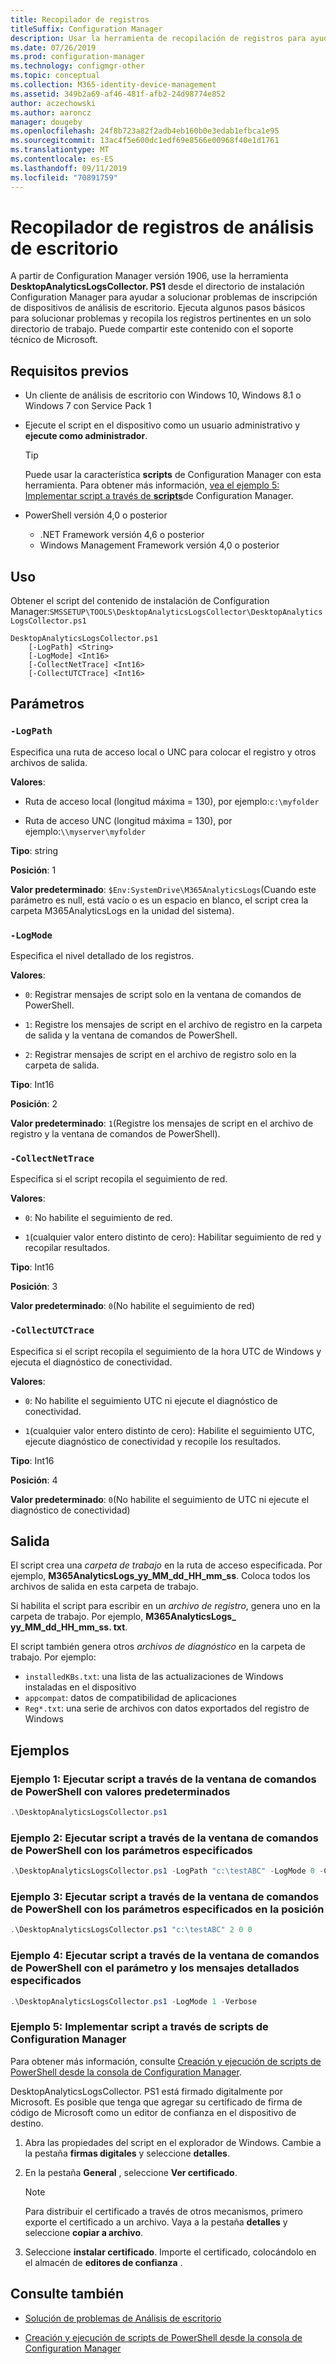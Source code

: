 ```yaml
---
title: Recopilador de registros
titleSuffix: Configuration Manager
description: Usar la herramienta de recopilación de registros para ayudar a solucionar problemas de análisis de escritorio
ms.date: 07/26/2019
ms.prod: configuration-manager
ms.technology: configmgr-other
ms.topic: conceptual
ms.collection: M365-identity-device-management
ms.assetid: 349b2a69-af46-481f-afb2-24d98774e852
author: aczechowski
ms.author: aaroncz
manager: dougeby
ms.openlocfilehash: 24f8b723a82f2adb4eb160b0e3edab1efbca1e95
ms.sourcegitcommit: 13ac4f5e600dc1edf69e8566e00968f40e1d1761
ms.translationtype: MT
ms.contentlocale: es-ES
ms.lasthandoff: 09/11/2019
ms.locfileid: "70891759"
---
```

# <a name="desktop-analytics-log-collector"></a>Recopilador de registros de análisis de escritorio

A partir de Configuration Manager versión 1906, use la herramienta **DesktopAnalyticsLogsCollector. PS1** desde el directorio de instalación Configuration Manager para ayudar a solucionar problemas de inscripción de dispositivos de análisis de escritorio. Ejecuta algunos pasos básicos para solucionar problemas y recopila los registros pertinentes en un solo directorio de trabajo. Puede compartir este contenido con el soporte técnico de Microsoft.


## <a name="prerequisites"></a>Requisitos previos

- Un cliente de análisis de escritorio con Windows 10, Windows 8.1 o Windows 7 con Service Pack 1

- Ejecute el script en el dispositivo como un usuario administrativo y **ejecute como administrador**.

    > [!Tip]
    > Puede usar la característica **scripts** de Configuration Manager con esta herramienta. Para obtener más información, [vea el ejemplo 5: Implementar script a través de **scripts**](#bkmk_ex5)de Configuration Manager.

- PowerShell versión 4,0 o posterior
    - .NET Framework versión 4,6 o posterior
    - Windows Management Framework versión 4,0 o posterior

## <a name="usage"></a>Uso

Obtener el script del contenido de instalación de Configuration Manager:`SMSSETUP\TOOLS\DesktopAnalyticsLogsCollector\DesktopAnalyticsLogsCollector.ps1`

``` Syntax
DesktopAnalyticsLogsCollector.ps1
    [-LogPath] <String>
    [-LogMode] <Int16>
    [-CollectNetTrace] <Int16>
    [-CollectUTCTrace] <Int16>
```

## <a name="parameters"></a>Parámetros

### `-LogPath`

Especifica una ruta de acceso local o UNC para colocar el registro y otros archivos de salida.

**Valores**:

- Ruta de acceso local (longitud máxima = 130), por ejemplo:`c:\myfolder`

- Ruta de acceso UNC (longitud máxima = 130), por ejemplo:`\\myserver\myfolder`

**Tipo**: string

**Posición**: 1

**Valor predeterminado**: `$Env:SystemDrive\M365AnalyticsLogs`(Cuando este parámetro es null, está vacío o es un espacio en blanco, el script crea la carpeta M365AnalyticsLogs en la unidad del sistema).

### `-LogMode`

Especifica el nivel detallado de los registros.

**Valores**:

- `0`: Registrar mensajes de script solo en la ventana de comandos de PowerShell.

- `1`: Registre los mensajes de script en el archivo de registro en la carpeta de salida y la ventana de comandos de PowerShell.

- `2`: Registrar mensajes de script en el archivo de registro solo en la carpeta de salida.

**Tipo**: Int16

**Posición**: 2

**Valor predeterminado**: `1`(Registre los mensajes de script en el archivo de registro y la ventana de comandos de PowerShell).

### `-CollectNetTrace`

Especifica si el script recopila el seguimiento de red.

**Valores**:

- `0`: No habilite el seguimiento de red.

- `1`(cualquier valor entero distinto de cero): Habilitar seguimiento de red y recopilar resultados.

**Tipo**: Int16

**Posición**: 3

**Valor predeterminado**: `0`(No habilite el seguimiento de red)

### `-CollectUTCTrace`

Especifica si el script recopila el seguimiento de la hora UTC de Windows y ejecuta el diagnóstico de conectividad.

**Valores**:

- `0`: No habilite el seguimiento UTC ni ejecute el diagnóstico de conectividad.

- `1`(cualquier valor entero distinto de cero): Habilite el seguimiento UTC, ejecute diagnóstico de conectividad y recopile los resultados.

**Tipo**: Int16

**Posición**: 4

**Valor predeterminado**: `0`(No habilite el seguimiento de UTC ni ejecute el diagnóstico de conectividad)


## <a name="output"></a>Salida

El script crea una *carpeta de trabajo* en la ruta de acceso especificada. Por ejemplo, **M365AnalyticsLogs_yy_MM_dd_HH_mm_ss**. Coloca todos los archivos de salida en esta carpeta de trabajo.

Si habilita el script para escribir en un *archivo de registro*, genera uno en la carpeta de trabajo. Por ejemplo, **M365AnalyticsLogs_ yy_MM_dd_HH_mm_ss. txt**.

El script también genera otros *archivos de diagnóstico* en la carpeta de trabajo. Por ejemplo:

- `installedKBs.txt`: una lista de las actualizaciones de Windows instaladas en el dispositivo
- `appcompat`: datos de compatibilidad de aplicaciones
- `Reg*.txt`: una serie de archivos con datos exportados del registro de Windows


## <a name="examples"></a>Ejemplos

### <a name="bkmk_ex1"></a>Ejemplo 1: Ejecutar script a través de la ventana de comandos de PowerShell con valores predeterminados

```PowerShell
.\DesktopAnalyticsLogsCollector.ps1
```

### <a name="bkmk_ex2"></a>Ejemplo 2: Ejecutar script a través de la ventana de comandos de PowerShell con los parámetros especificados

```PowerShell
.\DesktopAnalyticsLogsCollector.ps1 -LogPath "c:\testABC" -LogMode 0 -CollectNetTrace 0 -CollectUTCTrace 0
```

### <a name="bkmk_ex3"></a>Ejemplo 3: Ejecutar script a través de la ventana de comandos de PowerShell con los parámetros especificados en la posición

```PowerShell
.\DesktopAnalyticsLogsCollector.ps1 "c:\testABC" 2 0 0
```

### <a name="bkmk_ex4"></a>Ejemplo 4: Ejecutar script a través de la ventana de comandos de PowerShell con el parámetro y los mensajes detallados especificados

```PowerShell
.\DesktopAnalyticsLogsCollector.ps1 -LogMode 1 -Verbose
```

### <a name="bkmk_ex5"></a>Ejemplo 5: Implementar script a través de **scripts** de Configuration Manager

Para obtener más información, consulte [Creación y ejecución de scripts de PowerShell desde la consola de Configuration Manager](/sccm/apps/deploy-use/create-deploy-scripts).

DesktopAnalyticsLogsCollector. PS1 está firmado digitalmente por Microsoft. Es posible que tenga que agregar su certificado de firma de código de Microsoft como un editor de confianza en el dispositivo de destino.

1. Abra las propiedades del script en el explorador de Windows. Cambie a la pestaña **firmas digitales** y seleccione **detalles**.

1. En la pestaña **General** , seleccione **Ver certificado**.

    > [!Note]
    > Para distribuir el certificado a través de otros mecanismos, primero exporte el certificado a un archivo. Vaya a la pestaña **detalles** y seleccione **copiar a archivo**.

1. Seleccione **instalar certificado**. Importe el certificado, colocándolo en el almacén de **editores de confianza** .


## <a name="see-also"></a>Consulte también

- [Solución de problemas de Análisis de escritorio](/sccm/desktop-analytics/troubleshooting)

- [Creación y ejecución de scripts de PowerShell desde la consola de Configuration Manager](/sccm/apps/deploy-use/create-deploy-scripts)
